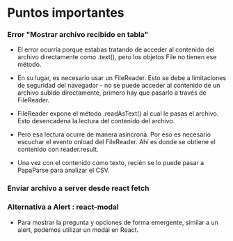 # Puntos importantes


### Error "Mostrar archivo recibido en tabla"

- El error ocurría porque estabas tratando de acceder al contenido del archivo directamente como .text(), pero los objetos File no tienen ese método.

- En su lugar, es necesario usar un FileReader. Esto se debe a limitaciones de seguridad del navegador - no se puede acceder al contenido de un archivo subido directamente, primero hay que pasarlo a través de FileReader.

- FileReader expone el método .readAsText() al cual le pasas el archivo. Esto desencadena la lectura del contenido del archivo.

- Pero esa lectura ocurre de manera asíncrona. Por eso es necesario escuchar el evento onload  del FileReader. Ahí es donde se obtiene el contenido con reader.result.

- Una vez con el contenido como texto, recién se lo puede pasar a PapaParse para analizar el CSV.


### Enviar archivo a server desde react fetch


### Alternativa a Alert : react-modal

- Para mostrar la pregunta y opciones de forma emergente, similar a un alert, podemos utilizar un modal en React.

